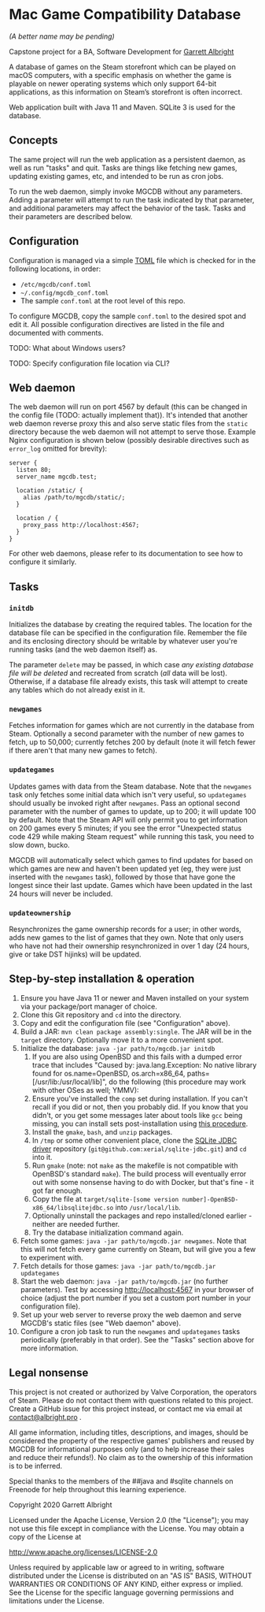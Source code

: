 # Mac Game Compatibility Database

*(A better name may be pending)*

Capstone project for a BA, Software Development for [Garrett Albright](https://albright.pro)

A database of games on the Steam storefront which can be played on macOS computers, with a specific emphasis on whether the game is playable on newer operating systems which only support 64-bit applications, as this information on Steam’s storefront is often incorrect.

Web application built with Java 11 and Maven. SQLite 3 is used for the database.

## Concepts

The same project will run the web application as a persistent daemon, as well as run "tasks" and quit. Tasks are things like fetching new games, updating existing games, etc, and intended to be run as cron jobs.

To run the web daemon, simply invoke MGCDB without any parameters. Adding a parameter will attempt to run the task indicated by that parameter, and additional parameters may affect the behavior of the task. Tasks and their parameters are described below.

## Configuration

Configuration is managed via a simple [TOML](https://github.com/toml-lang/toml) file which is checked for in the following locations, in order:

* `/etc/mgcdb/conf.toml`
* `~/.config/mgcdb_conf.toml`
* The sample `conf.toml` at the root level of this repo.

To configure MGCDB, copy the sample `conf.toml` to the desired spot and edit it. All possible configuration directives are listed in the file and documented with comments.

TODO: What about Windows users?

TODO: Specify configuration file location via CLI?

## Web daemon

The web daemon will run on port 4567 by default (this can be changed in the config file (TODO: actually implement that)). It's intended that another web daemon reverse proxy this and also serve static files from the `static` directory because the web daemon will not attempt to serve those. Example Nginx configuration is shown below (possibly desirable directives such as `error_log` omitted for brevity):

```nginx
server {
  listen 80;
  server_name mgcdb.test;

  location /static/ {
    alias /path/to/mgcdb/static/;
  }

  location / {
    proxy_pass http://localhost:4567;
  }
}
```

For other web daemons, please refer to its documentation to see how to configure it similarly.

## Tasks

### `initdb`

Initializes the database by creating the required tables. The location for the database file can be specified in the configuration file. Remember the file and its enclosing directory should be writable by whatever user you're running tasks (and the web daemon itself) as.

The parameter `delete` may be passed, in which case *any existing database file will be deleted* and recreated from scratch (*all* data will be lost). Otherwise, if a database file already exists, this task will attempt to create any tables which do not already exist in it.

### `newgames`

Fetches information for games which are not currently in the database from Steam. Optionally a second parameter with the number of new games to fetch, up to 50,000; currently fetches 200 by default (note it will fetch fewer if there aren't that many new games to fetch).

### `updategames`

Updates games with data from the Steam database. Note that the `newgames` task only fetches some initial data which isn't very useful, so `updategames` should usually be invoked right after `newgames`. Pass an optional second parameter with the number of games to update, up to 200; it will update 100 by default. Note that the Steam API will only permit you to get information on 200 games every 5 minutes; if you see the error "Unexpected status code 429 while making Steam request" while running this task, you need to slow down, bucko.

MGCDB will automatically select which games to find updates for based on which games are new and haven't been updated yet (eg, they were just inserted with the `newgames` task), followed by those that have gone the longest since their last update. Games which have been updated in the last 24 hours will never be included.

### `updateownership`

Resynchronizes the game ownership records for a user; in other words, adds new games to the list of games that they own. Note that only users who have not had their ownership resynchronized in over 1 day (24 hours, give or take DST hijinks) will be updated.

## Step-by-step installation & operation

1. Ensure you have Java 11 or newer and Maven installed on your system via your package/port manager of choice.
2. Clone this Git repository and `cd` into the directory.
4. Copy and edit the configuration file (see "Configuration" above).
6. Build a JAR: `mvn clean package assembly:single`. The JAR will be in the `target` directory. Optionally move it to a more convenient spot.
7. Initialize the database: `java -jar path/to/mgcdb.jar initdb`
    1. If you are also using OpenBSD and this fails with a dumped error trace that includes "Caused by: java.lang.Exception: No native library found for os.name=OpenBSD, os.arch=x86_64, paths=[/usr/lib:/usr/local/lib]", do the following (this procedure may work with other OSes as well; YMMV):
    1. Ensure you've installed the `comp` set during installation. If you can't recall if you did or not, then you probably did. If you know that you didn't, or you get some messages later about tools like `gcc` being missing, you can install sets post-installation using [this procedure](https://www.cyberciti.biz/faq/openbsd-install-sets-after-install/).
    2. Install the `gmake`, `bash`, and `unzip` packages.
    3. In `/tmp` or some other convenient place, clone the [SQLite JDBC driver](https://github.com/xerial/sqlite-jdbc) repository (`git@github.com:xerial/sqlite-jdbc.git`) and `cd` into it.
    4. Run `gmake` (note: not `make` as the makefile is not compatible with OpenBSD's standard `make`). The build process will eventually error out with some nonsense having to do with Docker, but that's fine - it got far enough.
    5. Copy the file at `target/sqlite-[some version number]-OpenBSD-x86_64/libsqlitejdbc.so` into `/usr/local/lib`.
    6. Optionally uninstall the packages and repo installed/cloned earlier - neither are needed further.
    7. Try the database initialization command again.
8. Fetch some games: `java -jar path/to/mgcdb.jar newgames`. Note that this will not fetch every game currently on Steam, but will give you a few to experiment with.
9. Fetch details for those games: `java -jar path/to/mgcdb.jar updategames`
10. Start the web daemon: `java -jar path/to/mgcdb.jar` (no further parameters). Test by accessing [http://localhost:4567](http://localhost:4567) in your browser of choice (adjust the port number if you set a custom port number in your configuration file).
11. Set up your web server to reverse proxy the web daemon and serve MGCDB's static files (see "Web daemon" above).
12. Configure a cron job task to run the `newgames` and `updategames` tasks periodically (preferably in that order). See the "Tasks" section above for more information.


## Legal nonsense

This project is not created or authorized by Valve Corporation, the operators of Steam. Please do not contact them with questions related to this project. Create a GitHub issue for this project instead, or contact me via email at contact@albright.pro .

All game information, including titles, descriptions, and images, should be considered the property of the respective games' publishers and reused by MGCDB for informational purposes only (and to help increase their sales and reduce their refunds!). No claim as to the ownership of this information is to be inferred.

Special thanks to the members of the ##java and #sqlite channels on Freenode for help throughout this learning experience.

Copyright 2020 Garrett Albright

Licensed under the Apache License, Version 2.0 (the "License");
you may not use this file except in compliance with the License.
You may obtain a copy of the License at

http://www.apache.org/licenses/LICENSE-2.0

Unless required by applicable law or agreed to in writing, software
distributed under the License is distributed on an "AS IS" BASIS,
WITHOUT WARRANTIES OR CONDITIONS OF ANY KIND, either express or implied.
See the License for the specific language governing permissions and
limitations under the License.
